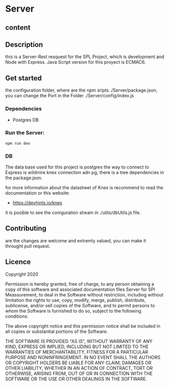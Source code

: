 # Server

## content

## Description

this is a Server-Rest resquest for the SPL Project, which is development and Node with Express. Java Script version for this proyect is ECMAC6.

## Get started

the configuration folder, where are the npm sripts ./Server/package.json, you can change the Port in the Folder ./Server/config/index.js

### Dependencies

- Postgres DB

### Run the Server:

`npm run dev`

### DB

The data base used for this project is postgres the way to connect to Express is wildmire knex connection adn pg, there is a tree dependencies in the package.json.

for more information about the datasheet of Knex is recommend to read the documentation or this website:

- https://devhints.io/knex

it is posible to see the coniguration sheam in ./utils/dbUtils.js file.

## Contributing

are the changes are welcome and extremly valued, you can make it throught pull request.

## Licence

Copyright 2020

Permission is hereby granted, free of charge, to any person obtaining a copy of this software and associated documentation files Server for SPl Meassurement, to deal in the Software without restriction, including without limitation the rights to use, copy, modify, merge, publish, distribute, sublicense, and/or sell copies of the Software, and to permit persons to whom the Software is furnished to do so, subject to the following conditions:

The above copyright notice and this permission notice shall be included in all copies or substantial portions of the Software.

THE SOFTWARE IS PROVIDED "AS IS", WITHOUT WARRANTY OF ANY KIND, EXPRESS OR IMPLIED, INCLUDING BUT NOT LIMITED TO THE WARRANTIES OF MERCHANTABILITY, FITNESS FOR A PARTICULAR PURPOSE AND NONINFRINGEMENT. IN NO EVENT SHALL THE AUTHORS OR COPYRIGHT HOLDERS BE LIABLE FOR ANY CLAIM, DAMAGES OR OTHER LIABILITY, WHETHER IN AN ACTION OF CONTRACT, TORT OR OTHERWISE, ARISING FROM, OUT OF OR IN CONNECTION WITH THE SOFTWARE OR THE USE OR OTHER DEALINGS IN THE SOFTWARE.
